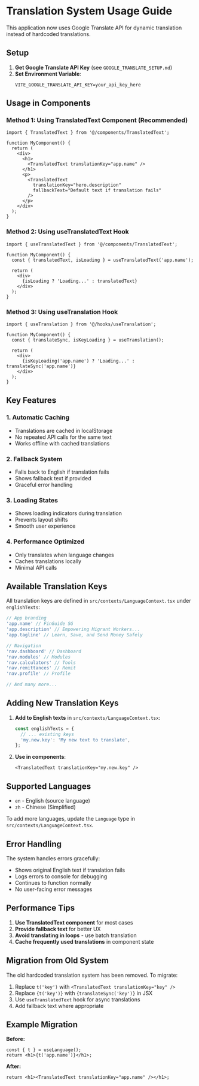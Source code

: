 # Translation System Usage Guide

This application now uses Google Translate API for dynamic translation instead of hardcoded translations.

## Setup

1. **Get Google Translate API Key** (see `GOOGLE_TRANSLATE_SETUP.md`)
2. **Set Environment Variable**:
   ```env
   VITE_GOOGLE_TRANSLATE_API_KEY=your_api_key_here
   ```

## Usage in Components

### Method 1: Using TranslatedText Component (Recommended)

```tsx
import { TranslatedText } from '@/components/TranslatedText';

function MyComponent() {
  return (
    <div>
      <h1>
        <TranslatedText translationKey="app.name" />
      </h1>
      <p>
        <TranslatedText 
          translationKey="hero.description" 
          fallbackText="Default text if translation fails"
        />
      </p>
    </div>
  );
}
```

### Method 2: Using useTranslatedText Hook

```tsx
import { useTranslatedText } from '@/components/TranslatedText';

function MyComponent() {
  const { translatedText, isLoading } = useTranslatedText('app.name');
  
  return (
    <div>
      {isLoading ? 'Loading...' : translatedText}
    </div>
  );
}
```

### Method 3: Using useTranslation Hook

```tsx
import { useTranslation } from '@/hooks/useTranslation';

function MyComponent() {
  const { translateSync, isKeyLoading } = useTranslation();
  
  return (
    <div>
      {isKeyLoading('app.name') ? 'Loading...' : translateSync('app.name')}
    </div>
  );
}
```

## Key Features

### 1. **Automatic Caching**
- Translations are cached in localStorage
- No repeated API calls for the same text
- Works offline with cached translations

### 2. **Fallback System**
- Falls back to English if translation fails
- Shows fallback text if provided
- Graceful error handling

### 3. **Loading States**
- Shows loading indicators during translation
- Prevents layout shifts
- Smooth user experience

### 4. **Performance Optimized**
- Only translates when language changes
- Caches translations locally
- Minimal API calls

## Available Translation Keys

All translation keys are defined in `src/contexts/LanguageContext.tsx` under `englishTexts`:

```typescript
// App branding
'app.name' // FinGuide SG
'app.description' // Empowering Migrant Workers...
'app.tagline' // Learn, Save, and Send Money Safely

// Navigation
'nav.dashboard' // Dashboard
'nav.modules' // Modules
'nav.calculators' // Tools
'nav.remittances' // Remit
'nav.profile' // Profile

// And many more...
```

## Adding New Translation Keys

1. **Add to English texts** in `src/contexts/LanguageContext.tsx`:
   ```typescript
   const englishTexts = {
     // ... existing keys
     'my.new.key': 'My new text to translate',
   };
   ```

2. **Use in components**:
   ```tsx
   <TranslatedText translationKey="my.new.key" />
   ```

## Supported Languages

- `en` - English (source language)
- `zh` - Chinese (Simplified)

To add more languages, update the `Language` type in `src/contexts/LanguageContext.tsx`.

## Error Handling

The system handles errors gracefully:
- Shows original English text if translation fails
- Logs errors to console for debugging
- Continues to function normally
- No user-facing error messages

## Performance Tips

1. **Use TranslatedText component** for most cases
2. **Provide fallback text** for better UX
3. **Avoid translating in loops** - use batch translation
4. **Cache frequently used translations** in component state

## Migration from Old System

The old hardcoded translation system has been removed. To migrate:

1. Replace `t('key')` with `<TranslatedText translationKey="key" />`
2. Replace `{t('key')}` with `{translateSync('key')}` in JSX
3. Use `useTranslatedText` hook for async translations
4. Add fallback text where appropriate

## Example Migration

**Before:**
```tsx
const { t } = useLanguage();
return <h1>{t('app.name')}</h1>;
```

**After:**
```tsx
return <h1><TranslatedText translationKey="app.name" /></h1>;
```

